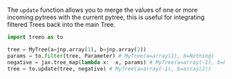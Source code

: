 
<!-- #### Update -->
The `update` function allows you to merge the values of one or more incoming pytrees with the current pytree, this is useful for integrating filtered Trees back into the main Tree.

```python hl_lines="4"
import treeo as to

tree = MyTree(a=jnp.array(1), b=jnp.array(2))
params = to.filter(tree, Parameter) # MyTree(a=array(1), b=Nothing)
negative = jax.tree_map(lambda x: -x, params) # MyTree(a=array(-1), b=Nothing)
tree = to.update(tree, negative) # MyTree(a=array(-1), b=array(2))
```